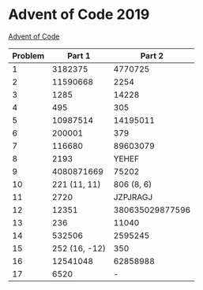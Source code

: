 # Advent of Code 2019

[Advent of Code](adventofcode.com)

| Problem | Part 1        | Part 2          |
| ------- | ------------- | --------------- |
| 1       | 3182375       | 4770725         |
| 2       | 11590668      | 2254            |
| 3       | 1285          | 14228           |
| 4       | 495           | 305             |
| 5       | 10987514      | 14195011        |
| 6       | 200001        | 379             |
| 7       | 116680        | 89603079        |
| 8       | 2193          | YEHEF           |
| 9       | 4080871669    | 75202           |
| 10      | 221 (11, 11)  | 806 (8, 6)      |
| 11      | 2720          | JZPJRAGJ        |
| 12      | 12351         | 380635029877596 |
| 13      | 236           | 11040           |
| 14      | 532506        | 2595245         |
| 15      | 252 (16, -12) | 350             |
| 16 | 12541048 | 62858988 |
| 17 | 6520 | - |
